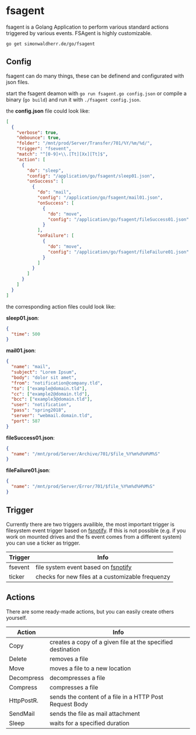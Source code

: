 # fsagent

fsagent is a Golang Application to perform various standard actions triggered by various events. FSAgent is highly customizable.

```go get simonwaldherr.de/go/fsagent```

## Config

fsagent can do many things, these can be definend and configurated with json files.

start the fsagent deamon with ```go run fsagent.go config.json``` or compile a binary (```go build```) and run it with ```./fsagent config.json```.

the **config.json** file could look like:
```json
[
  {
    "verbose": true,
    "debounce": true,
    "folder": "/mnt/prod/Server/Transfer/701/%Y/%m/%d/",
    "trigger": "fsevent",
    "match": "^[0-9]+\\.[Tt][Xx][Tt]$",
    "action": [
      {
        "do": "sleep",
        "config": "/application/go/fsagent/sleep01.json",
        "onSuccess": [
          {
            "do": "mail",
            "config": "/application/go/fsagent/mail01.json",
            "onSuccess": [
              {
                "do": "move",
                "config": "/application/go/fsagent/fileSuccess01.json"
              }
            ],
            "onFailure": [
              {
                "do": "move",
                "config": "/application/go/fsagent/fileFailure01.json"
              }
            ]
          }
        ]
      }
    ]
  }
]
```

the corresponding action files could look like:

**sleep01.json**:
```json
{
  "time": 500
}
```

**mail01.json**:
```json
{
  "name": "mail",
  "subject": "Lorem Ipsum",
  "body": "dolor sit amet",
  "from": "notification@company.tld",
  "to": ["example@domain.tld"],
  "cc": ["example2@domain.tld"],
  "bcc": ["example3@domain.tld"],
  "user": "notification",
  "pass": "spring2018",
  "server": "webmail.domain.tld",
  "port": 587
}
```

**fileSuccess01.json**:
```json
{
  "name": "/mnt/prod/Server/Archive/701/$file_%Y%m%d%H%M%S"
}
```

**fileFailure01.json**:
```json
{
  "name": "/mnt/prod/Server/Error/701/$file_%Y%m%d%H%M%S"
}
```

## Trigger

Currently there are two triggers availible, the most important trigger is filesystem event trigger based on [fsnotify](github.com/fsnotify/fsnotify).
If this is not possible (e.g. if you work on mounted drives and the fs event comes from a different system) you can use a ticker as trigger.

Trigger | Info
--------|------
fsevent | file system event based on [fsnotify](github.com/fsnotify/fsnotify)
ticker  | checks for new files at a customizable frequenzy 

## Actions

There are some ready-made actions, but you can easily create others yourself.

Action     | Info
-----------|------
Copy       | creates a copy of a given file at the specified destination
Delete     | removes a file
Move       | moves a file to a new location
Decompress | decompresses a file
Compress   | compresses a file
HttpPostR. | sends the content of a file in a HTTP Post Request Body
SendMail   | sends the file as mail attachment
Sleep      | waits for a specified duration
